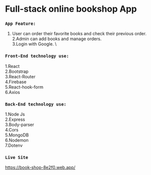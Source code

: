 # Full-stack online bookshop App


### `App Feature:`

1. User can order their favorite books and check their previous order. \
2.Admin can add books and manage orders. \
3.Login with Google. \


### `Front-End technology use:`

1.React \
2.Bootstrap \
3.React-Router \
4.Firebase \
5.React-hook-form \
6.Axios

### `Back-End technology use:`
1.Node Js \
2.Express \
3.Body-parser \
4.Cors \
5.MongoDB \
6.Nodemon \
7.Dotenv


### `Live Site`
https://book-shop-8e2f0.web.app/



